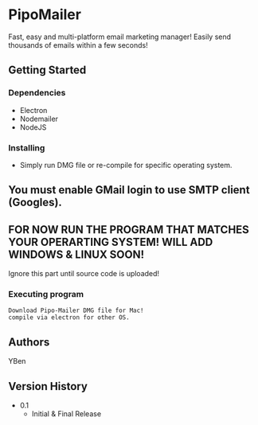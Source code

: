 # PipoMailer
Fast, easy and multi-platform email marketing manager! Easily send thousands of emails within a few seconds!

## Getting Started

### Dependencies

* Electron
* Nodemailer
* NodeJS

### Installing

* Simply run DMG file or re-compile for specific operating system.


## You must enable GMail login to use SMTP client (Googles).
## FOR NOW RUN THE PROGRAM THAT MATCHES YOUR OPERARTING SYSTEM! WILL ADD WINDOWS & LINUX SOON!

Ignore this part until source code is uploaded!

### Executing program

```
Download Pipo-Mailer DMG file for Mac!
compile via electron for other OS.
```


## Authors

YBen

## Version History

* 0.1
    * Initial & Final Release
